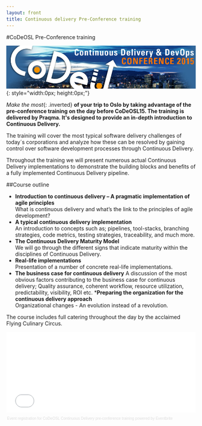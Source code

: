 ```yaml
---
layout: front
title: Continuous delivery Pre-Conference training
---
```

#CoDeOSL Pre-Conference training

![codeosl](./images/CoDeOSL_TOP2.jpg){: style="width:0px; height:0px;"}

_Make the most_{: .inverted} __of your trip to Oslo by taking advantage of the pre-conference training on the day before CoDeOSL15. The training is delivered by Praqma. It's  designed to provide an in-depth introduction to Continuous Delivery.__

The training will cover the most typical software delivery challenges of today´s corporations and analyze how these can be resolved by gaining control over software development processes through Continuous Delivery.

Throughout the training we will present numerous actual Continuous Delivery implementations to demonstrate the building blocks and benefits of a fully implemented Continuous Delivery pipeline.

##Course outline

* __Introduction to continuous delivery – A pragmatic implementation of agile principles__<br/>
What is continuous delivery and what’s the link to the principles of agile development?
* __A typical continuous delivery implementation__<br/>
An introduction to concepts such as; pipelines, tool-stacks, branching strategies, code metrics, testing strategies, traceability, and much more.
* __The Continuous Delivery Maturity Model__<br/>
We will go through the different signs that indicate maturity within the disciplines of Continuous Delivery.
* __Real-life implementations__<br/>
Presentation of a number of concrete real-life implementations.
* __The business case for continuous delivery__<bt/>
A discussion of the most obvious factors contributing to the business case for continuous delivery; Quality assurance, coherent workflow, resource utilization, predictability, visibility, ROI etc.
*__Preparing the organization for the continuous delivery approach__<br>
Organizational changes - An evolution instead of a revolution.

The course includes full catering throughout the day by the acclaimed Flying Culinary Circus.

<div style="width:100%; text-align:left;" ><iframe  src="//eventbrite.com/tickets-external?eid=16086098955&ref=etckt" frameborder="0" height="214" width="100%" vspace="0" hspace="0" marginheight="5" marginwidth="5" scrolling="auto" allowtransparency="true"></iframe><div style="font-family:Helvetica, Arial; font-size:10px; padding:5px 0 5px; margin:2px; width:100%; text-align:left;" ><a style="color:#ddd; text-decoration:none;" target="_blank" href="http://www.eventbrite.com/r/etckt">Event registration</a><span style="color:#ddd;"> for </span><a style="color:#ddd; text-decoration:none;" target="_blank" href="https://codeosl-pre-conf.eventbrite.com/?ref=etckt">CoDeOSL Continuous Delivery pre-conference training</a> <span style="color:#ddd;">powered by</span> <a style="color:#ddd; text-decoration:none;" target="_blank" href="http://www.eventbrite.com?ref=etckt">Eventbrite</a></div></div>
